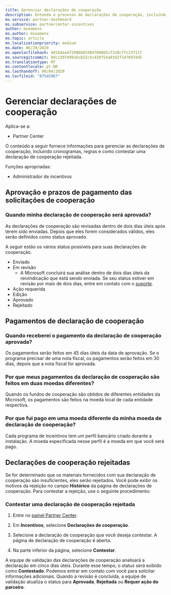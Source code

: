 ```yaml
---
title: Gerenciar declarações de cooperação
description: Entenda o processo de declarações de cooperação, incluindo prazos, problemas de moeda e como contestar uma declaração de cooperação rejeitada.
ms.service: partner-dashboard
ms.subservice: partnercenter-incentives
author: mseamons
ms.author: mseamons
ms.topic: article
ms.localizationpriority: medium
ms.date: 06/29/2020
ms.openlocfilehash: 4d164eed72906b8fd04700865c7320c7fc23f11f
ms.sourcegitcommit: 8dc139749916c822c5c438f54a03d2f147697dd5
ms.translationtype: MT
ms.contentlocale: pt-BR
ms.lasthandoff: 08/04/2020
ms.locfileid: "87545967"
---
```

# <a name="manage-co-op-claims"></a>Gerenciar declarações de cooperação

Aplica-se a:

- Partner Center

O conteúdo a seguir fornece informações para gerenciar as declarações de cooperação, incluindo cronogramas, regras e como contestar uma declaração de cooperação rejeitada.

Funções apropriadas:

- Administrador de incentivos

## <a name="co-op-claims-approval-and-payment-deadlines"></a>Aprovação e prazos de pagamento das solicitações de cooperação

### <a name="when-will-my-co-op-claim-be-approved"></a>Quando minha declaração de cooperação será aprovada?

As declarações de cooperação são revisadas dentro de dois dias úteis após terem sido enviadas. Depois que eles forem considerados válidos, eles serão definidos como status aprovado.  

A seguir estão os vários status possíveis para suas declarações de cooperação.

- Enviado
- Em revisão
  - A Microsoft concluirá sua análise dentro de dois dias úteis da reivindicação que está sendo enviada. Se seu status estiver em revisão por mais de dois dias, entre em contato com o [suporte](https://partner.microsoft.com/dashboard/support/incentives/servicerequests?category=incentives).
- Ação requerida
- Edição
- Aprovado
- Rejeitado

## <a name="co-op-claim-payments"></a>Pagamentos de declaração de cooperação

### <a name="when-will-i-get-the-payment-for-the-approved-co-op-claim"></a>Quando receberei o pagamento da declaração de cooperação aprovada?

Os pagamentos serão feitos em 45 dias úteis da data de aprovação. Se o programa precisar de uma nota fiscal, os pagamentos serão feitos em 30 dias, depois que a nota fiscal for aprovada.

### <a name="why-are-my-co-op-claim-payments-made-in-two-different-currencies"></a>Por que meus pagamentos da declaração de cooperação são feitos em duas moedas diferentes?

Quando os fundos de cooperação são obtidos de diferentes entidades da Microsoft, os pagamentos são feitos na moeda local de cada entidade respectiva.  

### <a name="why-was-i-paid-in-a-currency-other-than-my-co-op-claim-currency"></a>Por que fui pago em uma moeda diferente da minha moeda de declaração de cooperação?

Cada programa de incentivos tem um perfil bancário criado durante a instalação. A moeda especificada nesse perfil é a moeda em que você será pago.

## <a name="rejected-co-op-claims"></a>Declarações de cooperação rejeitadas

Se for determinado que os materiais fornecidos com sua declaração de cooperação são insuficientes, eles serão rejeitados. Você pode exibir os motivos da rejeição no campo **Histórico** da página de declarações de cooperação. Para contestar a rejeição, use o seguinte procedimento:

### <a name="dispute-a-rejected-co-op-claim"></a>Contestar uma declaração de cooperação rejeitada

1. Entre no [painel Partner Center](https://partner.microsoft.com/dashboard/).

2. Em **Incentivos**, selecione **Declarações de cooperação**.

3. Selecione a declaração de cooperação que você deseja contestar. A página de declaração de cooperação é aberta.

4. Na parte inferior da página, selecione **Contestar**.

A equipe de validação das declarações de cooperação analisará a declaração em cinco dias úteis. Durante esse tempo, o status será exibido como **Contestado**. Podemos entrar em contato com você para solicitar informações adicionais. Quando a revisão é concluída, a equipe de validação atualiza o status para **Aprovada**, **Rejeitada** ou **Requer ação do parceiro**.
